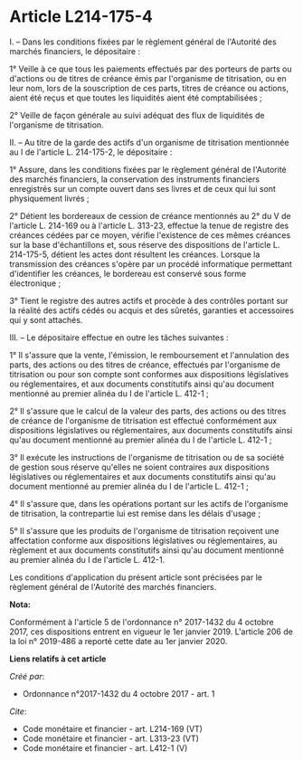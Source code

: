 # Article L214-175-4

I. – Dans les conditions fixées par le règlement général de l'Autorité des marchés financiers, le dépositaire : 

1° Veille à ce que tous les paiements effectués par des porteurs de parts ou d'actions ou de titres de créance émis par
l'organisme de titrisation, ou en leur nom, lors de la souscription de ces parts, titres de créance ou actions, aient été
reçus et que toutes les liquidités aient été comptabilisées ; 

2° Veille de façon générale au suivi adéquat des flux de liquidités de l'organisme de titrisation. 

II. – Au titre de la garde des actifs d'un organisme de titrisation mentionnée au I de l'article L. 214-175-2, le
dépositaire : 

1° Assure, dans les conditions fixées par le règlement général de l'Autorité des marchés financiers, la conservation des
instruments financiers enregistrés sur un compte ouvert dans ses livres et de ceux qui lui sont physiquement livrés ; 

2° Détient les bordereaux de cession de créance mentionnés au 2° du V de l'article L. 214-169 ou à l'article L. 313-23,
effectue la tenue de registre des créances cédées par ce moyen, vérifie l'existence de ces mêmes créances sur la base
d'échantillons et, sous réserve des dispositions de l'article L. 214-175-5, détient les actes dont résultent les créances.
Lorsque la transmission des créances s'opère par un procédé informatique permettant d'identifier les créances, le bordereau
est conservé sous forme électronique ; 

3° Tient le registre des autres actifs et procède à des contrôles portant sur la réalité des actifs cédés ou acquis et des
sûretés, garanties et accessoires qui y sont attachés. 

III. – Le dépositaire effectue en outre les tâches suivantes : 

1° Il s'assure que la vente, l'émission, le remboursement et l'annulation des parts, des actions ou des titres de créance,
effectués par l'organisme de titrisation ou pour son compte sont conformes aux dispositions législatives ou réglementaires,
et aux documents constitutifs ainsi qu'au document mentionné au premier alinéa du I de l'article L. 412-1 ; 

2° Il s'assure que le calcul de la valeur des parts, des actions ou des titres de créance de l'organisme de titrisation est
effectué conformément aux dispositions législatives ou réglementaires, aux documents constitutifs ainsi qu'au document
mentionné au premier alinéa du I de l'article L. 412-1 ; 

3° Il exécute les instructions de l'organisme de titrisation ou de sa société de gestion sous réserve qu'elles ne soient
contraires aux dispositions législatives ou réglementaires et aux documents constitutifs ainsi qu'au document mentionné au
premier alinéa du I de l'article L. 412-1 ; 

4° Il s'assure que, dans les opérations portant sur les actifs de l'organisme de titrisation, la contrepartie lui est remise
dans les délais d'usage ; 

5° Il s'assure que les produits de l'organisme de titrisation reçoivent une affectation conforme aux dispositions
législatives ou réglementaires, au règlement et aux documents constitutifs ainsi qu'au document mentionné au premier alinéa
du I de l'article L. 412-1. 

Les conditions d'application du présent article sont précisées par le règlement général de l'Autorité des marchés financiers.

**Nota:**

Conformément à l'article 5 de l'ordonnance n° 2017-1432 du 4 octobre 2017, ces dispositions entrent en vigueur le 1er janvier
2019. L'article 206 de la loi n° 2019-486 a reporté cette date au 1er janvier 2020.

**Liens relatifs à cet article**

_Créé par_:

  - Ordonnance n°2017-1432 du 4 octobre 2017 - art. 1

_Cite_:

  - Code monétaire et financier - art. L214-169 (VT)
  - Code monétaire et financier - art. L313-23 (VT)
  - Code monétaire et financier - art. L412-1 (V)
